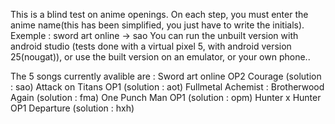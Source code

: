 This is a blind test on anime openings. On each step, you must enter the anime name(this has been simplified, you just have to write the initials).
Exemple : sword art online -> sao
You can run the unbuilt version with android studio (tests done with a virtual pixel 5, with android version 25(nougat)), or use the built version on an emulator, or your own phone..

The 5 songs currently avalible are :
Sword art online OP2 Courage (solution : sao)
Attack on Titans OP1 (solution : aot)
Fullmetal Achemist : Brotherwood Again (solution : fma)
One Punch Man OP1 (solution : opm)
Hunter x Hunter OP1 Departure (solution : hxh)

